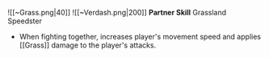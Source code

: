 
![[~Grass.png|40]]
![[~Verdash.png|200]]
**Partner Skill**
Grassland Speedster
- When fighting together, increases player's movement speed and applies [[Grass]] damage to the player's attacks.